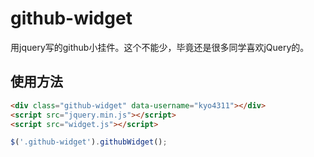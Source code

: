 # github-widget
用jquery写的github小挂件。这个不能少，毕竟还是很多同学喜欢jQuery的。


## 使用方法
```html
<div class="github-widget" data-username="kyo4311"></div>
<script src="jquery.min.js"></script>
<script src="widget.js"></script>
```

```js
$('.github-widget').githubWidget();
```